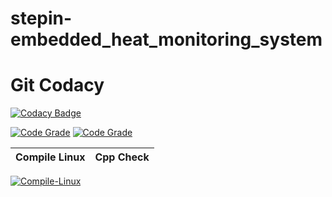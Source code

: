 # stepin-embedded_heat_monitoring_system
# Git Codacy
[![Codacy Badge](https://app.codacy.com/project/badge/Grade/6d845cea02b242e2bf00591bf642344a)](https://www.codacy.com/gh/Akshata-Kanagoudar/stepin-embedded_heat_monitoring_system/dashboard?utm_source=github.com&amp;utm_medium=referral&amp;utm_content=Akshata-Kanagoudar/stepin-embedded_heat_monitoring_system&amp;utm_campaign=Badge_Grade)


[![Code Grade](https://www.code-inspector.com/project/27497/score/svg)](https://www.code-inspector.com)
[![Code Grade](https://www.code-inspector.com/project/27497/status/svg)](https://www.code-inspector.com)

| Compile Linux | Cpp Check |
| ----------- | ----------- |
[![Compile-Linux](https://github.com/Akshata-Kanagoudar/stepin-embedded_heat_monitoring_system/actions/workflows/Compile.yml/badge.svg)](https://github.com/Akshata-Kanagoudar/stepin-embedded_heat_monitoring_system/actions/workflows/Compile.yml)


